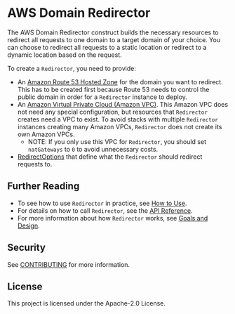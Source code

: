 # AWS Domain Redirector

The AWS Domain Redirector construct
builds the necessary resources
to redirect all requests to one domain
to a target domain of your choice.
You can choose to redirect all requests to a static location
or redirect to a dynamic location based on the request.

To create a `Redirector`, you need to provide:

- An [Amazon Route 53 Hosted Zone](https://docs.aws.amazon.com/cdk/api/latest/docs/@aws-cdk_aws-route53.HostedZone.html)
  for the domain you want to redirect.
  This has to be created first because Route 53 needs to control the public domain
  in order for a `Redirector` instance to deploy.
- An [Amazon Virtual Private Cloud (Amazon VPC)](https://docs.aws.amazon.com/cdk/api/latest/docs/@aws-cdk_aws-ec2.Vpc.html).
  This Amazon VPC does not need any special configuration,
  but resources that `Redirector` creates need a VPC to exist.
  To avoid stacks with multiple `Redirector` instances creating many Amazon VPCs,
  `Redirector` does not create its own Amazon VPCs.
    - NOTE: If you only use this VPC for `Redirector`,
      you should set `natGateways` to `0`
      to avoid unnecessary costs.
- [RedirectOptions](https://docs.aws.amazon.com/cdk/api/latest/docs/@aws-cdk_aws-elasticloadbalancingv2.RedirectOptions.html)
  that define what the `Redirector` should redirect requests to.

## Further Reading

- To see how to use `Redirector` in practice,
  see [How to Use](docs/how-to-use.md).
- For details on how to call `Redirector`,
  see the [API Reference](./API.md).
- For more information about how `Redirector` works,
  see [Goals and Design](./docs/design.md).

## Security

See [CONTRIBUTING](CONTRIBUTING.md#security-issue-notifications) for more information.

## License

This project is licensed under the Apache-2.0 License.

